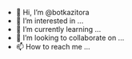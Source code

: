 - 👋 Hi, I’m @botkazitora
- 👀 I’m interested in ...
- 🌱 I’m currently learning ...
- 💞️ I’m looking to collaborate on ...
- 📫 How to reach me ...

<!---
botkazitora/botkazitora is a ✨ special ✨ repository because its `README.md` (this file) appears on your GitHub profile.
You can click the Preview link to take a look at your changes.
--->
